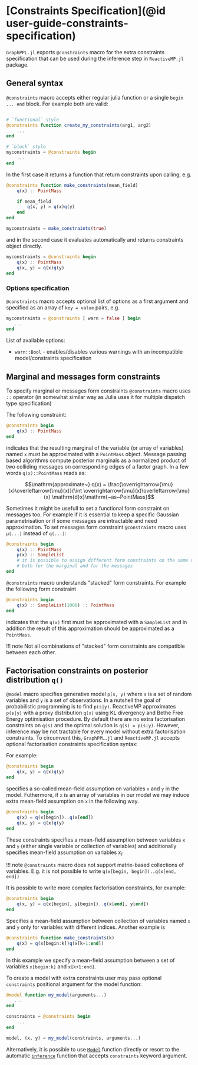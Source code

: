 # [Constraints Specification](@id user-guide-constraints-specification)

`GraphPPL.jl` exports `@constraints` macro for the extra constraints specification that can be used during the inference step in `ReactiveMP.jl` package.

## General syntax 

`@constraints` macro accepts either regular julia function or a single `begin ... end` block. For example both are valid:

```julia

# `functional` style
@constraints function create_my_constraints(arg1, arg2)
    ...
end

# `block` style
myconstraints = @constraints begin 
    ...
end

```

In the first case it returns a function that return constraints upon calling, e.g. 

```julia
@constraints function make_constraints(mean_field)
    q(x) :: PointMass

    if mean_field
        q(x, y) = q(x)q(y)
    end
end

myconstraints = make_constraints(true)
```
 
and in the second case it evaluates automatically and returns constraints object directly.

```julia
myconstraints = @constraints begin 
    q(x) :: PointMass
    q(x, y) = q(x)q(y)
end
```

### Options specification 

`@constraints` macro accepts optional list of options as a first argument and specified as an array of `key = value` pairs, e.g. 

```julia
myconstraints = @constraints [ warn = false ] begin 
   ...
end
```

List of available options:
- `warn::Bool` - enables/disables various warnings with an incompatible model/constraints specification

## Marginal and messages form constraints

To specify marginal or messages form constraints `@constraints` macro uses `::` operator (in somewhat similar way as Julia uses it for multiple dispatch type specification)

The following constraint:

```julia
@constraints begin 
    q(x) :: PointMass
end
```

indicates that the resulting marginal of the variable (or array of variables) named `x` must be approximated with a `PointMass` object. Message passing based algorithms compute posterior marginals as a normalized product of two colliding messages on corresponding edges of a factor graph. In a few words `q(x)::PointMass` reads as:

```math
\mathrm{approximate~} q(x) = \frac{\overrightarrow{\mu}(x)\overleftarrow{\mu}(x)}{\int \overrightarrow{\mu}(x)\overleftarrow{\mu}(x) \mathrm{d}x}\mathrm{~as~PointMass}
```

Sometimes it might be usefull to set a functional form constraint on messages too. For example if it is essential to keep a specific Gaussian parametrisation or if some messages are intractable and need approximation. To set messages form constraint `@constraints` macro uses `μ(...)` instead of `q(...)`:

```julia
@constraints begin 
    q(x) :: PointMass
    μ(x) :: SampleList 
    # it is possible to assign different form constraints on the same variable 
    # both for the marginal and for the messages 
end
```

`@constraints` macro understands "stacked" form constraints. For example the following form constraint

```julia
@constraints begin 
    q(x) :: SampleList(1000) :: PointMass
end
```

indicates that the `q(x)` first must be approximated with a `SampleList` and in addition the result of this approximation should be approximated as a `PointMass`. 

!!! note
    Not all combinations of "stacked" form constraints are compatible between each other.

## Factorisation constraints on posterior distribution `q()`

`@model` macro specifies generative model `p(s, y)` where `s` is a set of random variables and `y` is a set of observations. In a nutshell the goal of probabilistic programming is to find `p(s|y)`. ReactiveMP approximates `p(s|y)` with a proxy distribution `q(x)` using KL divergency and Bethe Free Energy optimisation procedure. By default there are no extra factorisation constraints on `q(s)` and the optimal solution is `q(s) = p(s|y)`. However, inference may be not tractable for every model without extra factorisation constraints. To circumvent this, `GraphPPL.jl` and `ReactiveMP.jl` accepts optional factorisation constraints specification syntax:

For example:

```julia
@constraints begin 
    q(x, y) = q(x)q(y)
end
```

specifies a so-called mean-field assumption on variables `x` and `y` in the model. Futhermore, if `x` is an array of variables in our model we may induce extra mean-field assumption on `x` in the following way.

```julia
@constraints begin 
    q(x) = q(x[begin])..q(x[end])
    q(x, y) = q(x)q(y)
end
```

These constraints specifies a mean-field assumption between variables `x` and `y` (either single variable or collection of variables) and additionally specifies mean-field assumption on variables $x_i$.

!!! note 
    `@constraints` macro does not support matrix-based collections of variables. E.g. it is not possible to write `q(x[begin, begin])..q(x[end, end])`

It is possible to write more complex factorisation constraints, for example:

```julia
@constraints begin 
    q(x, y) = q(x[begin], y[begin])..q(x[end], y[end])
end
```

Specifies a mean-field assumption between collection of variables named `x` and `y` only for variables with different indices. Another example is

```julia
@constraints function make_constraints(k)
    q(x) = q(x[begin:k])q(x[k+1:end])
end
```

In this example we specify a mean-field assumption between a set of variables `x[begin:k]` and `x[k+1:end]`. 

To create a model with extra constraints user may pass optional `constraints` positional argument for the model function:

```julia
@model function my_model(arguments...)
   ...
end

constraints = @constraints begin 
    ...
end

model, (x, y) = my_model(constraints, arguments...)
```

Alternatively, it is possible to use [`Model`](@ref) function directly or resort to the automatic [`inference`](@ref) function that accepts `constraints` keyword argument. 